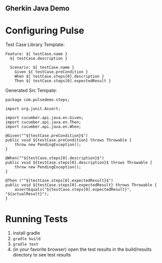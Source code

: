 ## Gherkin Java Demo

# Configuring Pulse

Test Case Library Template:

```
Feature: ${ testCase.name }
  ${ testCase.description }

  Scenario: ${ testCase.name }
    Given ${ testCase.preCondition }
    When ${ testCase.steps[0].description }
    Then ${ testCase.steps[0].expectedResult }
```

Generated Src Tempate:

```
package com.pulsedemo.steps;

import org.junit.Assert;

import cucumber.api.java.en.Given;
import cucumber.api.java.en.Then;
import cucumber.api.java.en.When;

@Given("^${testCase.preCondition}$")
public void ${testCase.preCondition} throws Throwable {
    throw new PendingException();
}

@When("^${testCase.steps[0].description}$")
public void ${testCase.steps[0].description}$ throws Throwable {
    throw new PendingException();
}

@Then ("^${testCase.steps[0].expectedResult}$")
public void ${testCase.steps[0].expectedResult} throws Throwable {
    assertEquals("${testCase.steps[0].expectedResult}", "${actualResult}");
}
```

# Running Tests

1. install gradle
2. `gradle build`
3. `gradle test`
4. (in your favorite browser) open the test results in the build/results directory to see test results
